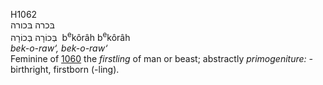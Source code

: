 H1062  
בּכרה בּכורה  
בְּכוֹרָה בְּכוֹרָה ‎ b<sup>e</sup>kôrâh b<sup>e</sup>kôrâh  
*bek-o-raw‘,* *bek-o-raw‘*  
Feminine of [1060](h1060) the *firstling* of man or beast; abstractly
*primogeniture: -* birthright, firstborn (-ling).  
